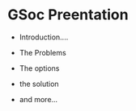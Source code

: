 # GSoc Preentation

- Introduction....

- The Problems

- The options

- the solution

- and more...
